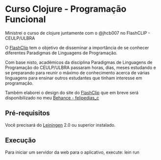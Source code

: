 # Curso Clojure - Programação Funcional

Ministrei o curso de clojure juntamente com o @jhcb007 no FlashCLIP - CEULP/ULBRA

O [FlashClip][1] tem o objetivo de disseminar a importância de se conhecer diferentes Paradigmas de Linguagens de Programação.

Com base nisto, acadêmicos da disciplina Paradigmas de Linguagens de Programação do CEULP/ULBRA passaram horas, dias, meses estudando e se preparando para reunir o máximo de conhecimento acerca de várias linguagens para ensinar outros estudantes que tinham interesse em programação.

[1]: http://ulbra-to.br/flashclip/

Também elaborei o design do site do [FlashClip][1] que em breve será disponibilizado no meu [Behance - felipedias_c][2]

[2]: https://www.behance.net/felipedias_c

## Pré-requisitos

Você precisará do [Leiningen][1] 2.0 ou superior instalado.

[1]: https://github.com/technomancy/leiningen

## Execução

Para iniciar um servidor da web para o aplicativo, execute: 
    lein run
